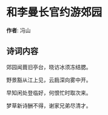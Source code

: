# 和李曼长官约游郊园

**作者**: 冯山

## 诗词内容

郊园闻葺旧亭台，晓访冰须冻结腮。

野景豁从江上见，云扃深向雾中开。

早知闲处登临好，何恨忙时取次来。

梦草新诗酬不得，谢家兄弟尽清才。

